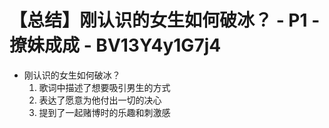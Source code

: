 # 【总结】刚认识的女生如何破冰？ - P1 - 撩妹成成 - BV13Y4y1G7j4

-   刚认识的女生如何破冰？
    1.  歌词中描述了想要吸引男生的方式
    2.  表达了愿意为他付出一切的决心
    3.  提到了一起赌博时的乐趣和刺激感